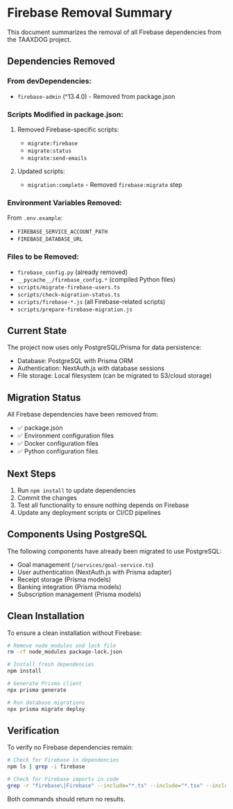 # Firebase Removal Summary

This document summarizes the removal of all Firebase dependencies from the
TAAXDOG project.

## Dependencies Removed

### From devDependencies:

- `firebase-admin` (^13.4.0) - Removed from package.json

### Scripts Modified in package.json:

1. Removed Firebase-specific scripts:
   - `migrate:firebase`
   - `migrate:status`
   - `migrate:send-emails`

2. Updated scripts:
   - `migration:complete` - Removed `firebase:migrate` step

### Environment Variables Removed:

From `.env.example`:

- `FIREBASE_SERVICE_ACCOUNT_PATH`
- `FIREBASE_DATABASE_URL`

### Files to be Removed:

- `firebase_config.py` (already removed)
- `__pycache__/firebase_config.*` (compiled Python files)
- `scripts/migrate-firebase-users.ts`
- `scripts/check-migration-status.ts`
- `scripts/firebase-*.js` (all Firebase-related scripts)
- `scripts/prepare-firebase-migration.js`

## Current State

The project now uses only PostgreSQL/Prisma for data persistence:

- Database: PostgreSQL with Prisma ORM
- Authentication: NextAuth.js with database sessions
- File storage: Local filesystem (can be migrated to S3/cloud storage)

## Migration Status

All Firebase dependencies have been removed from:

- ✅ package.json
- ✅ Environment configuration files
- ✅ Docker configuration files
- ✅ Python configuration files

## Next Steps

1. Run `npm install` to update dependencies
2. Commit the changes
3. Test all functionality to ensure nothing depends on Firebase
4. Update any deployment scripts or CI/CD pipelines

## Components Using PostgreSQL

The following components have already been migrated to use PostgreSQL:

- Goal management (`/services/goal-service.ts`)
- User authentication (NextAuth.js with Prisma adapter)
- Receipt storage (Prisma models)
- Banking integration (Prisma models)
- Subscription management (Prisma models)

## Clean Installation

To ensure a clean installation without Firebase:

```bash
# Remove node_modules and lock file
rm -rf node_modules package-lock.json

# Install fresh dependencies
npm install

# Generate Prisma client
npx prisma generate

# Run database migrations
npx prisma migrate deploy
```

## Verification

To verify no Firebase dependencies remain:

```bash
# Check for Firebase in dependencies
npm ls | grep -i firebase

# Check for Firebase imports in code
grep -r "firebase\|Firebase" --include="*.ts" --include="*.tsx" --include="*.js" --include="*.jsx" .
```

Both commands should return no results.
